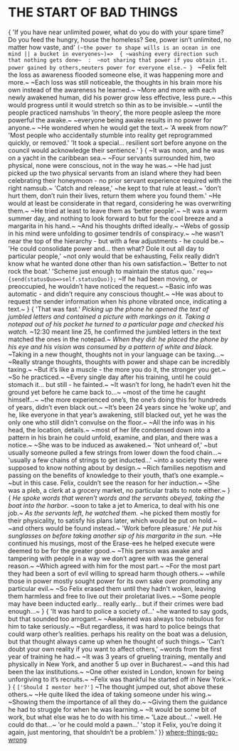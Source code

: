 # THE START OF BAD THINGS

{
'If you have near unlimited power, what do you do with your spare time? 
Do you feed the hungry, house the homeless? 
See, power isn’t unlimited, no matter how vaste, and' 
`(~the power to shape wills is an ocean in one mind || a bucket in everyones~)=> 
{
~washing every direction such that nothing gets done~ 
	: 
~not sharing that power if you obtain it. power gained by others,neuters power for everyone else.~
}
`
~Felix felt the loss as awareness flooded someone else, it was happening more and more.~
~Each loss was still noticeable, the thoughts in his brain more his own instead of the awareness he learned.~ 
~More and more with each newly awakened human, did his power grow less effective, less pure.~ 
~this would progress until it would stretch so thin as to be invisible.~ 
~until the people practiced namshubs ‘in theory’, the more people asleep the more powerful the awake.~
~everyone being awake results in no power for anyone.~
~He wondered when he would get the text.~ 
'A week from now?'
'Most people who accidentally stumble into reality get reprogrammed quickly, or removed.' 
'It took a special… resilient sort before anyone on the council would acknowledge their sentience.'
}
{
~It was noon, and he was on a yacht in the caribbean sea.~ 
~Four servants surrounded him, two physical, none were conscious, not in the way he was.~ 
~He had just picked up the two physical servants from an island where they had been celebrating their honeymoon - no prior servant experience required with the right namsub.~ 
'Catch and release,' ~he kept to that rule at least.~ 
'don’t hurt them, don’t ruin their lives, return them where you found them.' 
~He would at least be considerate in that regard, considering he was overwriting them.~ 
~He tried at least to leave them as ‘better people’.~
~It was a warm summer day, and  nothing to look forward to but for the cool breeze and a margarita in his hand.~
~And his thoughts drifted ideally.~ 
~Webs of gossip in his mind were unfolding to gosimer tendrils of conspiracy.~ 
~he wasn’t near the top of the hierarchy - but with a few adjustments - he could be.~ 
'He could consolidate power and… then what?  Dole it out all day to particular people,' ~not only would that be exhausting, Felix really didn’t know what he wanted done other than his own satisfaction.~ 
'Better to not rock the boat.' 
'Scheme just enough to maintain the status quo.'
`req=>{send(statusQuo=>self.statusQuo)};`
~If he had been moving, or preoccupied, he wouldn’t have noticed the request.~ 
~Basic info was automatic - and didn’t require any conscious thought.~ 
~He was about to request the sender information when his phone vibrated once, indicating a text.~
}
{
'That was fast.' 
*Picking up the phone he opened the text of jumbled letters and contained a picture with markings on it.* 
*Taking a notepad out of his pocket he turned to a particular page and checked his watch.* 
~12:30 meant line 25, he confirmed the jumbled letters in the text matched the ones in the notepad.~ 
*When they did: he placed the phone by his eye and his vision was consumed by  a pattern of white and black.*
~Taking in a new thought, thoughts not in your language can be taxing…~ 
~Really strange thoughts, thoughts with power and shape can be incredibly taxing.~ 
~But it’s like a muscle - the more you do it, the stronger you get.~ 
~So he practiced.~ 
~Every single day after his training, until he could stomach it… but still - he fainted.~
~It wasn’t for long, he hadn’t even hit the ground yet before he came back to...~
~most of the time he caught himself...~ 
~the more experienced one’s, the one’s doing this for hundreds of years, didn’t even black out.~
~It’s been 24 years since he ‘woke up’, and he, like everyone in that year’s awakening, still blacked out, yet he was the only one who still didn't convulse on the floor.~
~All the info was in his head, the location, details.~ 
~most of her life condensed down into a pattern in his brain he could unfold, examine, and plan, and there was a notice.~
~She was to be induced as awakened.~ 
'Not unheard of,' ~but usually someone pulled a few strings from lower down the food chain…~ 
'usually a few chains of strings to get inducted…' 
~into a society they were supposed to know nothing about by design.~ 
~Rich families nepotism and passing on the benefits of knowledge to their youth, that’s one example.~ 
~but in this case. Felix, couldn’t see the reason for her induction.~ 
~She was a pleb, a clerk at a grocery market, no particular traits to note either.~
}
{
*He spoke words that weren’t words and the servants obeyed, taking the boat into the harbor*. 
~soon to take a jet to America, to deal with his one job.~ 
*As the servants left, he watched them.* 
~he picked them mostly for their physicality, to satisfy his plans later, which would be put on hold.~
~and others would be found instead.~
'Work before pleasure.' 
*He put his sunglasses on before taking another sip of his margarita in the sun.*
~He continued his musings, most of the Erase-ees he helped execute were deemed to be for the greater good.~ 
~This person was awake and tampering with people in a way we don’t agree with was the general reason.~ 
~Which agreed with him for the most part.~ 
~For the most part they had been a sort of evil willing to spread harm though others.~ 
~while those in power mostly sought power for its own sake over promoting any particular evil.~ 
~So Felix erased them until they hadn't woken, leaving them harmless and free to live out their proletariat lives.~ 
~Some people may have been inducted early… really early… but if their crimes were bad enough…~
}
{
'It was hard to police a society of...'
~he wanted to say gods, but that sounded too arrogant.~ 
~Awakened was always too nebulous for him to take seriously.~ 
~But regardless, it was hard to police beings that could warp other’s realities. 
perhaps his reality on the boat was a delusion, but that thought always came up when he thought of such things.~ 
'Can’t doubt your own reality if you want to affect others,' 
~words from the first year of training he had.~ 
~It was 3 years of grueling training, mentally and physically in New York, and another 5 up over in Bucharest.~ 
~and this had been the lax institutions.~ 
~One other existed in London, known for being unforgiving to it’s recruits.~ 
~Felix was thankful he started off in New York.~
}
{
`['Should I mentor her?']`
~The thought jumped out, shot above these others.~ 
~He quite liked the idea of taking someone under his wing.~ 
~Showing them the importance of all they do.~ 
~Giving them the guidance he had to struggle for when he was learning.~ 
~It would be some bit of work, but what else was he to do with his time.~ 
'Laze about...'
~well. He could do that...~ 
'or he could mold a pawn...'
'stop it Felix, you’re doing it again, just mentoring, that shouldn’t be a problem.'
}}
[where-things-go-wrong](where-things-go-wrong.md)

